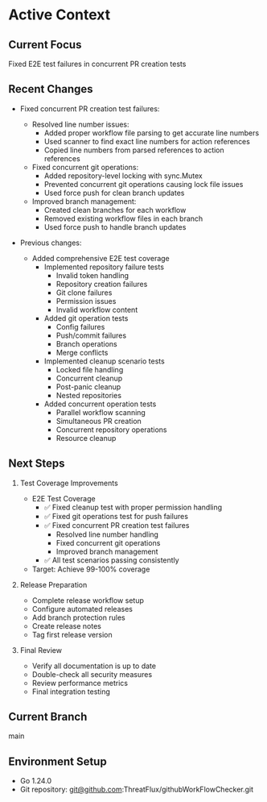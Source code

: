 # Active Context

## Current Focus
Fixed E2E test failures in concurrent PR creation tests

## Recent Changes
- Fixed concurrent PR creation test failures:
  * Resolved line number issues:
    - Added proper workflow file parsing to get accurate line numbers
    - Used scanner to find exact line numbers for action references
    - Copied line numbers from parsed references to action references
  * Fixed concurrent git operations:
    - Added repository-level locking with sync.Mutex
    - Prevented concurrent git operations causing lock file issues
    - Used force push for clean branch updates
  * Improved branch management:
    - Created clean branches for each workflow
    - Removed existing workflow files in each branch
    - Used force push to handle branch updates

- Previous changes:
  * Added comprehensive E2E test coverage
    - Implemented repository failure tests
      * Invalid token handling
      * Repository creation failures
      * Git clone failures
      * Permission issues
      * Invalid workflow content
    - Added git operation tests
      * Config failures
      * Push/commit failures
      * Branch operations
      * Merge conflicts
    - Implemented cleanup scenario tests
      * Locked file handling
      * Concurrent cleanup
      * Post-panic cleanup
      * Nested repositories
    - Added concurrent operation tests
      * Parallel workflow scanning
      * Simultaneous PR creation
      * Concurrent repository operations
      * Resource cleanup

## Next Steps
1. Test Coverage Improvements
   - E2E Test Coverage
     * ✅ Fixed cleanup test with proper permission handling
     * ✅ Fixed git operations test for push failures
     * ✅ Fixed concurrent PR creation test failures
       - Resolved line number handling
       - Fixed concurrent git operations
       - Improved branch management
     * ✅ All test scenarios passing consistently
   - Target: Achieve 99-100% coverage

2. Release Preparation
   - Complete release workflow setup
   - Configure automated releases
   - Add branch protection rules
   - Create release notes
   - Tag first release version

3. Final Review
   - Verify all documentation is up to date
   - Double-check all security measures
   - Review performance metrics
   - Final integration testing

## Current Branch
main

## Environment Setup
- Go 1.24.0
- Git repository: git@github.com:ThreatFlux/githubWorkFlowChecker.git
